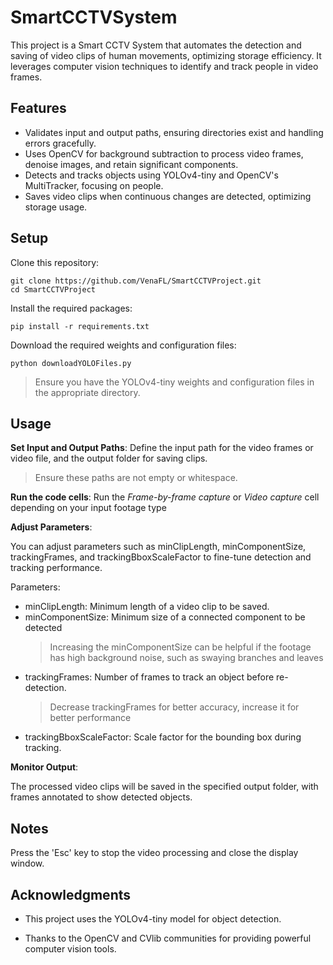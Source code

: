 # SmartCCTVSystem
This project is a Smart CCTV System that automates the detection and saving of video clips of human movements, optimizing storage efficiency. It leverages computer vision techniques to identify and track people in video frames.

## Features

- Validates input and output paths, ensuring directories exist and handling errors gracefully.
- Uses OpenCV for background subtraction to process video frames, denoise images, and retain significant components.
- Detects and tracks objects using YOLOv4-tiny and OpenCV's MultiTracker, focusing on people.
- Saves video clips when continuous changes are detected, optimizing storage usage.
## Setup

Clone this repository:
~~~
git clone https://github.com/VenaFL/SmartCCTVProject.git 
cd SmartCCTVProject
~~~
Install the required packages:
~~~
pip install -r requirements.txt
~~~
Download the required  weights and configuration files:
 ~~~
 python downloadYOLOFiles.py 
~~~
> Ensure you have the YOLOv4-tiny weights and configuration files in the appropriate directory.

## Usage

**Set Input and Output Paths**:
Define the input path for the video frames or video file, and the output folder for saving clips.
> Ensure these paths are not empty or whitespace.

**Run the code cells**:
Run the *Frame-by-frame capture* or *Video capture* cell depending on your input footage type
 
**Adjust Parameters**:

You can adjust parameters such as minClipLength, minComponentSize, trackingFrames, and trackingBboxScaleFactor to fine-tune detection and tracking performance.

Parameters:
- minClipLength: Minimum length of a video clip to be saved.
- minComponentSize: Minimum size of a connected component to be detected
	> Increasing the minComponentSize can be helpful if the footage has high background noise, such as swaying branches and leaves
- trackingFrames: Number of frames to track an object before re-detection.
	> Decrease trackingFrames for better accuracy, increase it for better performance
- trackingBboxScaleFactor: Scale factor for the bounding box during tracking.


**Monitor Output**:

The processed video clips will be saved in the specified output folder, with frames annotated to show detected objects.

## Notes

Press the 'Esc' key to stop the video processing and close the display window.


## Acknowledgments

- This project uses the YOLOv4-tiny model for object detection.

- Thanks to the OpenCV and CVlib communities for providing powerful computer vision tools.
